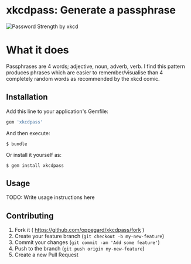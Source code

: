 # xkcdpass: Generate a passphrase

![Password Strength by xkcd](http://imgs.xkcd.com/comics/password_strength.png)

# What it does

Passphrases are 4 words; adjective, noun, adverb, verb. I find this pattern produces phrases which are easier to remember/visualise than 4 completely random words as recommended by the xkcd comic.

## Installation

Add this line to your application's Gemfile:

```ruby
gem 'xkcdpass'
```

And then execute:

    $ bundle

Or install it yourself as:

    $ gem install xkcdpass

## Usage

TODO: Write usage instructions here

## Contributing

1. Fork it ( https://github.com/oppegard/xkcdpass/fork )
2. Create your feature branch (`git checkout -b my-new-feature`)
3. Commit your changes (`git commit -am 'Add some feature'`)
4. Push to the branch (`git push origin my-new-feature`)
5. Create a new Pull Request
